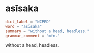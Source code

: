 # asīsaka

``` toml
dict_label = "NCPED"
word = "asīsaka"
summary = "without a head, headless."
grammar_comment = "mfn."
```

without a head, headless.


